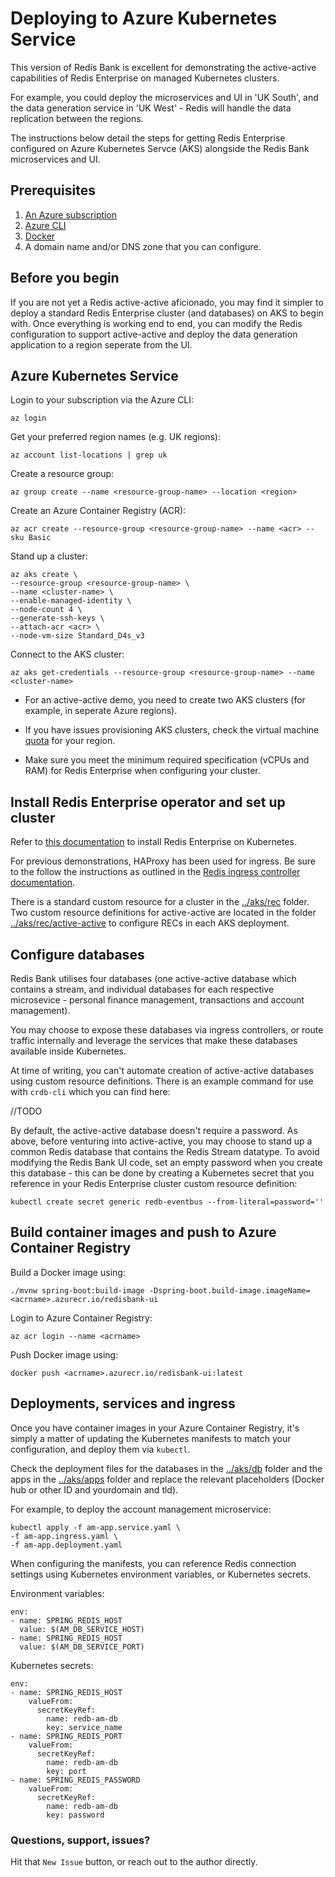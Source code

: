 # Deploying to Azure Kubernetes Service

This version of Redis Bank is excellent for demonstrating the active-active capabilities of Redis Enterprise on managed Kubernetes clusters.

For example, you could deploy the microservices and UI in 'UK South', and the data generation service in 'UK West' - Redis will handle the data replication between the regions. 

The instructions below detail the steps for getting Redis Enterprise configured on Azure Kubernetes Servce (AKS) alongside the Redis Bank microservices and UI.

## Prerequisites

1. [An Azure subscription](https://azure.microsoft.com/en-gb/pricing/purchase-options/pay-as-you-go/)
1. [Azure CLI](https://learn.microsoft.com/en-us/cli/azure/install-azure-cli)
1. [Docker](https://docs.docker.com/get-docker/)
1. A domain name and/or DNS zone that you can configure.

## Before you begin

If you are not yet a Redis active-active aficionado, you may find it simpler to deploy a standard Redis Enterprise cluster (and databases) on AKS to begin with. Once everything is working end to end, you can modify the Redis configuration to support active-active and deploy the data generation application to a region seperate from the UI.

## Azure Kubernetes Service

Login to your subscription via the Azure CLI:

```
az login
```
Get your preferred region names (e.g. UK regions):

```
az account list-locations | grep uk
```

Create a resource group:

```
az group create --name <resource-group-name> --location <region>
```
Create an Azure Container Registry (ACR):
```
az acr create --resource-group <resource-group-name> --name <acr> --sku Basic
```
Stand up a cluster:

```
az aks create \
--resource-group <resource-group-name> \
--name <cluster-name> \
--enable-managed-identity \
--node-count 4 \
--generate-ssh-keys \
--attach-acr <acr> \
--node-vm-size Standard_D4s_v3
```
Connect to the AKS cluster:
```
az aks get-credentials --resource-group <resource-group-name> --name <cluster-name>
```

* For an active-active demo, you need to create two AKS clusters (for example, in seperate Azure regions).

* If you have issues provisioning AKS clusters, check the virtual machine [quota](https://learn.microsoft.com/en-us/azure/quotas/view-quotas) for your region.

* Make sure you meet the minimum required specification (vCPUs and RAM) for Redis Enterprise when configuring your cluster.

## Install Redis Enterprise operator and set up cluster

Refer to [this documentation](https://docs.redis.com/latest/kubernetes/deployment/quick-start/) to install Redis Enterprise on Kubernetes.

For previous demonstrations, HAProxy has been used for ingress. Be sure to the follow the instructions as outlined in the [Redis ingress controller documentation](https://docs.redis.com/latest/kubernetes/re-databases/set-up-ingress-controller/).

There is a standard custom resource for a cluster in the [../aks/rec](../aks/rec) folder.  Two custom resource definitions for active-active are located in the folder [../aks/rec/active-active](../aks/rec/active-active) to configure RECs in each AKS deployment.

## Configure databases

Redis Bank utilises four databases (one active-active database which contains a stream, and individual databases for each respective microsevice - personal finance management, transactions and account management).

You may choose to expose these databases via ingress controllers, or route traffic internally and leverage the services that make these databases available inside Kubernetes.

At time of writing, you can't automate creation of active-active databases using custom resource definitions. There is an example command for use with `crdb-cli` which you can find here:

//TODO

By default, the active-active database doesn't require a password. As above, before venturing into active-active, you may choose to stand up a common Redis database that contains the Redis Stream datatype. To avoid modifying the Redis Bank UI code, set an empty password when you create this database - this can be done by creating a Kubernetes secret that you reference in your Redis Enterprise cluster custom resource definition:

`kubectl create secret generic redb-eventbus --from-literal=password=''`

## Build container images and push to Azure Container Registry

Build a Docker image using:

```
./mvnw spring-boot:build-image -Dspring-boot.build-image.imageName=<acrname>.azurecr.io/redisbank-ui
```

Login to Azure Container Registry:

```
az acr login --name <acrname>
```

Push Docker image using:

```
docker push <acrname>.azurecr.io/redisbank-ui:latest
```

## Deployments, services and ingress

Once you have container images in your Azure Container Registry, it's simply a matter of updating the Kubernetes manifests to match your configuration, and deploy them via `kubectl`.

Check the deployment files for the databases in the [../aks/db](../aks/db) folder and the apps in the [../aks/apps](../aks/apps/) folder and replace the relevant placeholders (Docker hub or other ID and yourdomain and tld).

For example, to deploy the account management microservice:

```
kubectl apply -f am-app.service.yaml \
-f am-app.ingress.yaml \
-f am-app.deployment.yaml
```

When configuring the manifests, you can reference Redis connection settings using Kubernetes environment variables, or Kubernetes secrets.

Environment variables:

```
env:
- name: SPRING_REDIS_HOST
  value: $(AM_DB_SERVICE_HOST)
- name: SPRING_REDIS_HOST
  value: $(AM_DB_SERVICE_PORT)
```

Kubernetes secrets:
```
env:
- name: SPRING_REDIS_HOST
    valueFrom:
      secretKeyRef:
        name: redb-am-db
        key: service_name
- name: SPRING_REDIS_PORT
    valueFrom:
      secretKeyRef:
        name: redb-am-db
        key: port
- name: SPRING_REDIS_PASSWORD
    valueFrom:
      secretKeyRef:
        name: redb-am-db
        key: password
```

### Questions, support, issues?
Hit that `New Issue` button, or reach out to the author directly.